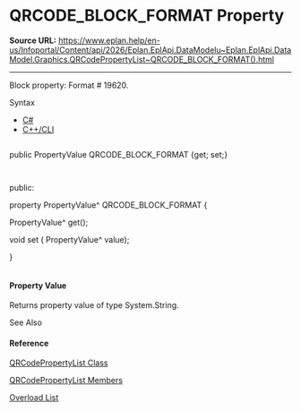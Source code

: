 # QRCODE_BLOCK_FORMAT Property

**Source URL:** https://www.eplan.help/en-us/Infoportal/Content/api/2026/Eplan.EplApi.DataModelu~Eplan.EplApi.DataModel.Graphics.QRCodePropertyList~QRCODE_BLOCK_FORMAT().html

---

Block property: Format # 19620.

Syntax

- [C#](#i-syntax-CS)
- [C++/CLI](#i-syntax-CPP2005)

```
```
public PropertyValue QRCODE_BLOCK_FORMAT {get; set;}
```
```

```
```
public:
property PropertyValue^ QRCODE_BLOCK_FORMAT {
   PropertyValue^ get();
   void set (    PropertyValue^ value);
}
```
```

#### Property Value

Returns property value of type System.String.



See Also

#### Reference

[QRCodePropertyList Class](Eplan.EplApi.DataModelu~Eplan.EplApi.DataModel.Graphics.QRCodePropertyList.html)
  
[QRCodePropertyList Members](Eplan.EplApi.DataModelu~Eplan.EplApi.DataModel.Graphics.QRCodePropertyList_members.html)
  
[Overload List](Eplan.EplApi.DataModelu~Eplan.EplApi.DataModel.Graphics.QRCodePropertyList~QRCODE_BLOCK_FORMAT.html)